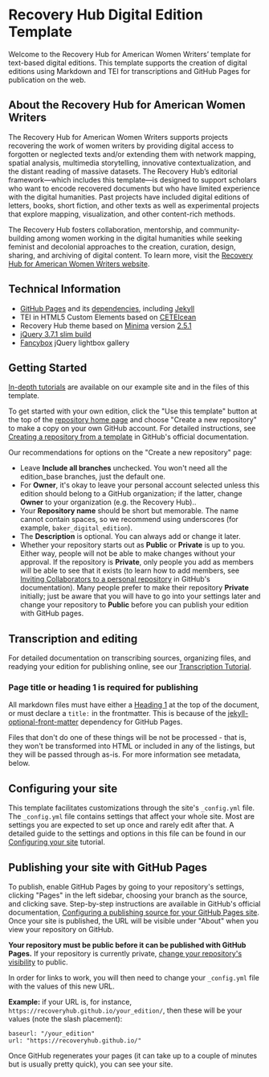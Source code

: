 # Recovery Hub Digital Edition Template
Welcome to the Recovery Hub for American Women Writers’ template for text-based digital editions.  This template supports the creation of digital editions using Markdown and TEI for transcriptions and GitHub Pages for publication on the web.

## About the Recovery Hub for American Women Writers

The Recovery Hub for American Women Writers supports projects recovering the 
work of women writers by providing digital access to forgotten or neglected 
texts and/or extending them with network mapping, spatial analysis, multimedia 
storytelling, innovative contextualization, and the distant reading of massive 
datasets. The Recovery Hub’s editorial framework—which includes this 
template—is designed to support scholars who want to encode recovered documents 
but who have limited experience with the digital humanities. Past projects have 
included digital editions of letters, books, short fiction, and other texts as 
well as experimental projects that explore mapping, visualization, and other 
content-rich methods.

The Recovery Hub fosters collaboration, mentorship, and community-building 
among women working in the digital humanities while seeking feminist and 
decolonial approaches to the creation, curation, design, sharing, and archiving 
of digital content. To learn more, visit the 
[Recovery Hub for American Women Writers website](https://recoveryhub.siue.edu/).

## Technical Information

- [GitHub Pages](https://github.com/github/pages-gem) and its [dependencies](https://pages.github.com/versions/), including [Jekyll](https://github.com/jekyll/jekyll)
- TEI in HTML5 Custom Elements based on [CETEIcean](https://github.com/TEIC/CETEIcean)
- Recovery Hub theme based on [Minima](https://github.com/jekyll/minima) version [2.5.1](https://github.com/jekyll/minima/releases/tag/v2.5.1)
- [jQuery 3.7.1 slim build](https://jquery.com/download/)
- [Fancybox](https://github.com/fancyapps/fancybox) jQuery lightbox gallery

## Getting Started

[In-depth tutorials](https://recoveryhub.github.io/edition_template/documentation) 
are available on our example site and in the files of this template.

To get started with your own edition, click the "Use this template" button 
at the top of the [repository home page](https://github.com/recoveryhub/edition_template) and choose "Create a new repository" to make a copy on your own GitHub account. For detailed instructions, 
see [Creating a repository from a template](https://documentation.github.com/en/repositories/creating-and-managing-repositories/creating-a-repository-from-a-template) in GitHub's official documentation.

Our recommendations for options on the "Create a new repository" page:
- Leave **Include all branches** unchecked. You won't need all the edition_base branches, just the default one.
- For **Owner**, it's okay to leave your personal account selected unless this edition should belong to a GitHub organization; if the latter, change **Owner** to your organization (e.g. the Recovery Hub)..
- Your **Repository name** should be short but memorable. The name cannot contain spaces, so we recommend using underscores (for example, `baker_digital_edition`).
- The **Description** is optional. You can always add or change it later.
- Whether your repository starts out as **Public** or **Private** is up to you. Either way, people will not be able to make changes without your approval. If the repository is **Private**, only people you add as members will be able to see that it exists (to learn how to add members, see [Inviting Collaborators to a personal repository](https://documentation.github.com/en/account-and-profile/setting-up-and-managing-your-personal-account-on-github/managing-access-to-your-personal-repositories/inviting-collaborators-to-a-personal-repository) in GitHub's documentation). Many people prefer to make their repository **Private** initially; just be aware that you will have to go into your settings later and change your repository to **Public** before you can publish your edition with GitHub pages.

## Transcription and editing

For detailed documentation on transcribing sources, organizing files, and 
readying your edition for publishing online, see our 
[Transcription Tutorial](https://recoveryhub.github.io/edition_base/documentation/transcription).

### Page title or heading 1 is required for publishing

All markdown files must have either a [Heading 1](https://www.markdownguide.org/basic-syntax/#headings) at the top of the document, or must declare a `title:` in the frontmatter. This is because of the [jekyll-optional-front-matter](https://github.com/benbalter/jekyll-optional-front-matter) dependency for GitHub Pages.

Files that don't do one of these things will be not be processed - that is, they won't be transformed into HTML or included in any of the listings, but they will be passed through as-is. For more information see metadata, below. 

## Configuring your site

This template facilitates customizations through the site's `_config.yml` file. 
The `_config.yml` file contains settings that affect your whole site. 
Most are settings you are expected to set up once and rarely edit after that. 
A detailed guide to the settings and options in this file can be found in our 
[Configuring your site](https://recoveryhub.github.io/edition_base/documentation/site-config) 
tutorial.

## Publishing your site with GitHub Pages

To publish, enable GitHub Pages by going to your repository's settings, 
clicking "Pages" in the left sidebar, choosing your branch as the source, and 
clicking save. Step-by-step instructions are available in GitHub's official documentation, 
[Configuring a publishing source for your GitHub Pages site](https://documentation.github.com/en/pages/getting-started-with-github-pages/configuring-a-publishing-source-for-your-github-pages-site). Once your site is 
published, the URL will be visible under "About" when you view 
your repository on GitHub.

**Your repository must be public before it can be published with GitHub Pages.** 
If your repository is currently private, [change your repository's visibility](https://documentation.github.com/en/repositories/managing-your-repositorys-settings-and-features/managing-repository-settings/setting-repository-visibility) to public.

In order for links to work, you will then need to change your `_config.yml` file 
with the values of this new URL. 

**Example:** if your URL is, for instance, 
`https://recoveryhub.github.io/your_edition/`, 
then these will be your values (note the slash placement): 

```
baseurl: "/your_edition"
url: "https://recoveryhub.github.io/"
```

Once GitHub regenerates your pages (it can take up to a couple of minutes but 
is usually pretty quick), you can see your site.